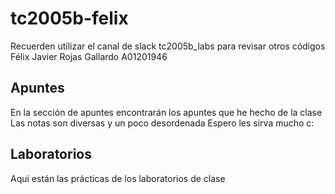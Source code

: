 # tc2005b-felix
Recuerden utilizar el canal de slack tc2005b_labs para revisar otros códigos
Félix Javier Rojas Gallardo
A01201946

## Apuntes
En la sección de apuntes encontrarán los apuntes que he hecho de la clase
Las notas son diversas y un poco desordenada
Espero les sirva mucho c:

## Laboratorios
Aquí están las prácticas de los laboratorios de clase